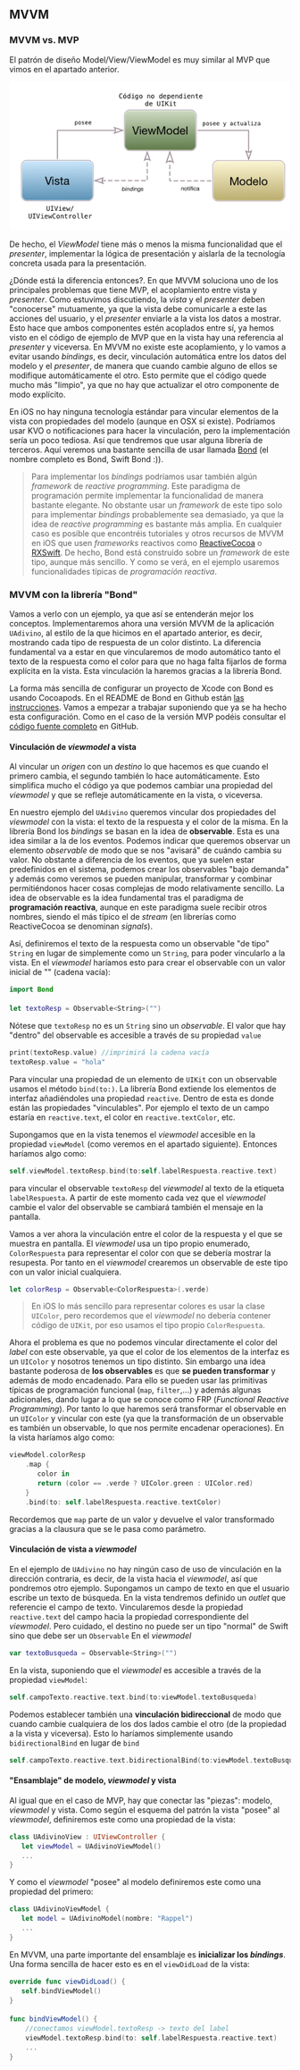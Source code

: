 ## MVVM

### MVVM vs. MVP

El patrón de diseño Model/View/ViewModel es muy similar al MVP que vimos en el apartado anterior. 

![](img/mvvm.png)

De hecho, el *ViewModel* tiene más o menos la misma funcionalidad que el *presenter*, implementar la lógica de presentación y aislarla de la tecnología concreta usada para la presentación.

¿Dónde está la diferencia entonces?. En que MVVM soluciona uno de los principales problemas que tiene MVP, el acoplamiento entre vista y *presenter*. Como estuvimos discutiendo, la *vista* y el *presenter* deben "conocerse" mutuamente, ya que la vista debe comunicarle a este las acciones del usuario, y el *presenter* enviarle a la vista los datos a mostrar. Esto hace que ambos componentes estén acoplados entre sí, ya hemos visto en el código de ejemplo de MVP que en la vista hay una referencia al *presenter* y viceversa. En MVVM no existe este acoplamiento, y lo vamos a evitar usando *bindings*, es decir, vinculación automática entre los datos del modelo y el *presenter*, de manera que cuando cambie alguno de ellos se modifique automáticamente el otro. Esto permite que el código quede mucho más "limpio", ya que no hay que actualizar el otro componente de modo explícito.

En iOS no hay ninguna tecnología estándar para vincular elementos de la vista con propiedades del modelo (aunque en OSX sí existe). Podríamos usar KVO o notificaciones para hacer la vinculación, pero la implementación sería un poco tediosa. Así que tendremos que usar alguna librería de terceros. Aquí veremos una bastante sencilla de usar llamada [Bond](https://github.com/ReactiveKit/Bond) (el nombre completo es Bond, Swift Bond :)).

> Para implementar los *bindings* podríamos usar también algún *framework* de *reactive programming*. Este paradigma de programación permite implementar la funcionalidad de manera bastante elegante. No obstante usar un *framework* de este tipo solo para implementar *bindings* probablemente sea demasiado, ya que la idea de *reactive programming* es bastante más amplia. En cualquier caso es posible que encontréis tutoriales y otros recursos de MVVM en iOS que usen *frameworks* reactivos como [ReactiveCocoa](https://github.com/ReactiveCocoa/ReactiveCocoa) o [RXSwift](https://github.com/ReactiveX/RxSwift). De hecho, Bond está construido sobre un *framework* de este tipo, aunque más sencillo. Y como se verá, en el ejemplo usaremos funcionalidades típicas de *programación reactiva*.

### MVVM con la librería "Bond"

Vamos a verlo con un ejemplo, ya que así se entenderán mejor los conceptos. Implementaremos ahora una versión MVVM de la aplicación `UAdivino`, al estilo de la que hicimos en el apartado anterior, es decir, mostrando cada tipo de respuesta de un color distinto. La diferencia fundamental va a estar en que vincularemos de modo automático tanto el texto de la respuesta como el color para que no haga falta fijarlos de forma explícita en la vista. Esta vinculación la haremos gracias a la librería Bond.

La forma más sencilla de configurar un proyecto de Xcode con Bond es usando Cocoapods. En el README de Bond en Github están [las instrucciones](https://github.com/ReactiveKit/Bond#installation). Vamos a empezar a trabajar suponiendo que ya se ha hecho esta configuración. Como en el caso de la versión MVP podéis consultar el [código fuente completo](https://github.com/ottocol/ejemplos-arquitectura-iOS/tree/master/MVVM/UAdivino) en GitHub.

#### Vinculación de *viewmodel* a vista

Al vincular un *origen* con un *destino* lo que hacemos es que cuando el primero cambia, el segundo también lo hace automáticamente. Esto simplifica mucho el código ya que podemos cambiar una propiedad del *viewmodel* y que se refleje automáticamente en la vista, o viceversa.

En nuestro ejemplo del `UAdivino` queremos vincular dos propiedades del *viewmodel* con la vista: el texto de la respuesta y el color de la misma. En la librería Bond los *bindings* se basan en la idea de **observable**. Esta es una idea similar a la de los eventos. Podemos indicar que queremos observar un elemento *observable* de modo que se nos "avisará" de cuándo cambia su valor. No obstante a diferencia de los eventos, que ya suelen estar predefinidos en el sistema, podemos crear los observables "bajo demanda" y además como veremos se pueden manipular, transformar y combinar permitiéndonos hacer cosas complejas de modo relativamente sencillo. La idea de observable es la idea fundamental tras el paradigma de **programación reactiva**, aunque en este paradigma suele recibir otros nombres, siendo el más típico el de *stream* (en librerías como ReactiveCocoa se denominan *signals*).

Así, definiremos el texto de la respuesta como un observable "de tipo" `String` en lugar de simplemente como un `String`, para poder vincularlo a la vista. En el *viewmodel* haríamos esto para crear el observable con un valor inicial de "" (cadena vacía):

```swift
import Bond

let textoResp = Observable<String>("")
```

Nótese que `textoResp` no es un `String` sino un *observable*. El valor que hay "dentro" del observable es accesible a través de su propiedad `value`

```swift
print(textoResp.value) //imprimirá la cadena vacía
textoResp.value = "hola"
```

Para vincular una propiedad de un elemento de `UIKit` con un observable usamos el método `bind(to:)`. La librería Bond extiende los elementos de interfaz añadiéndoles una propiedad `reactive`. Dentro de esta es donde están las propiedades "vinculables". Por ejemplo el texto de un campo estaría en `reactive.text`, el color en `reactive.textColor`, etc.

Supongamos que en la vista tenemos el *viewmodel* accesible en la propiedad `viewModel` (como veremos en el apartado siguiente). Entonces haríamos algo como:

```swift
self.viewModel.textoResp.bind(to:self.labelRespuesta.reactive.text)
```

para vincular el observable `textoResp` del *viewmodel* al texto de la etiqueta `labelRespuesta`. A partir de este momento cada vez que el *viewmodel* cambie el valor del observable se cambiará también el mensaje en la pantalla.

Vamos a ver ahora la vinculación entre el color de la respuesta y el que se muestra en pantalla. El *viewmodel* usa un tipo propio enumerado, `ColorRespuesta` para representar el color con que se debería mostrar la resupesta. Por tanto en el *viewmodel* crearemos un observable de este tipo con un valor inicial cualquiera.

```swift
let colorResp = Observable<ColorRespuesta>(.verde)
```

> En iOS lo más sencillo para representar colores es usar la clase `UIColor`, pero recordemos que el *viewmodel* no debería contener código de `UIKit`, por eso usamos el tipo propio `ColorRespuesta`.

Ahora el problema es que no podemos vincular directamente el color del *label* con este observable, ya que el color de los elementos de la interfaz es un `UIColor` y nosotros tenemos un tipo distinto. Sin embargo una idea bastante poderosa de **los observables** es que **se pueden transformar** y además de modo encadenado. Para ello se pueden usar las primitivas típicas de programación funcional (`map`, `filter`,...) y además algunas adicionales, dando lugar a lo que se conoce como FRP (*Functional Reactive Programming*). Por tanto lo que haremos será transformar el observable en un `UIColor` y vincular con este (ya que la transformación de un observable es también un observable, lo que nos permite encadenar operaciones). En la vista haríamos algo como:

```swift
viewModel.colorResp
    .map {
       color in
       return (color == .verde ? UIColor.green : UIColor.red)
    }
    .bind(to: self.labelRespuesta.reactive.textColor)
```

Recordemos que `map` parte de un valor y devuelve el valor transformado gracias a la clausura que se le pasa como parámetro.

#### Vinculación de vista a *viewmodel*

En el ejemplo de `UAdivino` no hay ningún caso de uso de vinculación en la dirección contraria, es decir, de la vista hacia el *viewmodel*, así que pondremos otro ejemplo. Supongamos un campo de texto en que el usuario escribe un texto de búsqueda. En la vista tendremos definido un *outlet* que referencie el campo de texto. Vincularemos desde la propiedad `reactive.text` del campo hacia la propiedad correspondiente del *viewmodel*. Pero cuidado, el destino no puede ser un tipo "normal" de Swift sino que debe ser un `Observable`
En el *viewmodel*

```swift
var textoBusqueda = Observable<String>("")
```

En la vista, suponiendo que el *viewmodel* es accesible a través de la propiedad `viewModel`:

```swift
self.campoTexto.reactive.text.bind(to:viewModel.textoBusqueda)
```

Podemos establecer también una **vinculación bidireccional** de modo que cuando cambie cualquiera de los dos lados cambie el otro (de la propiedad a la vista y viceversa). Esto lo haríamos simplemente usando `bidirectionalBind` en lugar de `bind`

```swift
self.campoTexto.reactive.text.bidirectionalBind(to:viewModel.textoBusqueda)
```

#### "Ensamblaje" de modelo, *viewmodel* y vista 

Al igual que en el caso de MVP, hay que conectar las "piezas": modelo, *viewmodel* y vista. Como según el esquema del patrón la vista "posee" al *viewmodel*, definiremos este como una propiedad de la vista:

```swift
class UAdivinoView : UIViewController {
   let viewModel = UAdivinoViewModel()
   ...
} 
```

Y como el *viewmodel* "posee" al modelo definiremos este como una propiedad del primero:

```swift
class UAdivinoViewModel {
   let model = UAdivinoModel(nombre: "Rappel")
   ...
}
```


En MVVM, una parte importante del ensamblaje es **inicializar los *bindings***. Una forma sencilla de hacer esto es en el `viewDidLoad` de la vista:

```swift
override func viewDidLoad() {
   self.bindViewModel()
}

func bindViewModel() {
    //conectamos viewModel.textoResp -> texto del label
    viewModel.textoResp.bind(to: self.labelRespuesta.reactive.text)
    ...
}
```
